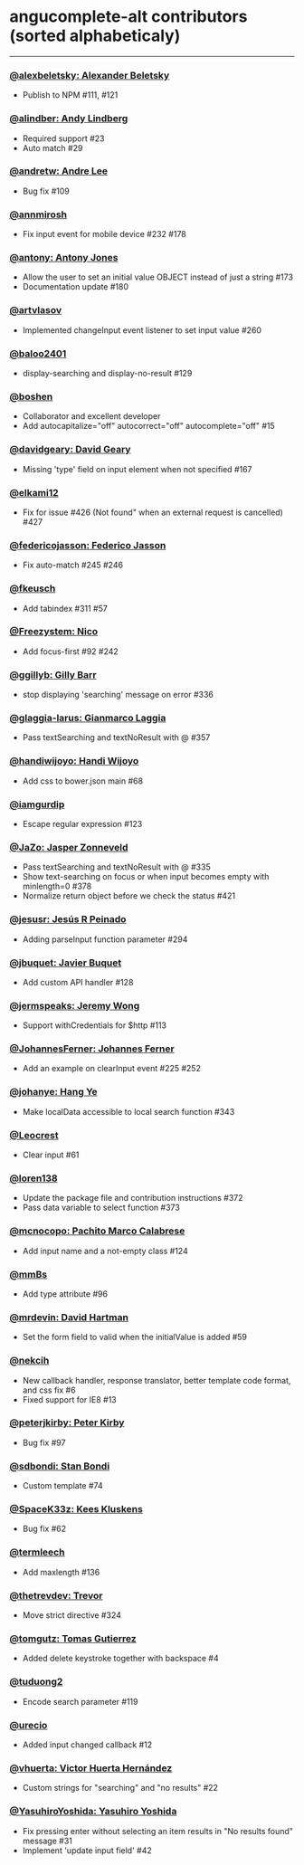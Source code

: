 # angucomplete-alt contributors (sorted alphabeticaly)

---

### [@alexbeletsky: Alexander Beletsky](https://github.com/alexbeletsky)

* Publish to NPM #111, #121

### [@alindber: Andy Lindberg](https://github.com/alindber)

* Required support #23
* Auto match #29

### [@andretw: Andre Lee](https://github.com/andretw)

* Bug fix #109

### [@annmirosh](https://github.com/annmirosh)

* Fix input event for mobile device #232 #178

### [@antony: Antony Jones](https://github.com/antony)

* Allow the user to set an initial value OBJECT instead of just a string #173
* Documentation update #180

### [@artvlasov](https://github.com/artvlasov)

* Implemented changeInput event listener to set input value #260

### [@baloo2401](https://github.com/baloo2401)

* display-searching and display-no-result #129

### [@boshen](https://github.com/Boshen)

* Collaborator and excellent developer
* Add autocapitalize="off" autocorrect="off" autocomplete="off" #15

### [@davidgeary: David Geary](https://github.com/davidgeary)

* Missing 'type' field on input element when not specified #167

### [@elkami12](https://github.com/elkami12)

* Fix for issue #426 (Not found" when an external request is cancelled) #427

### [@federicojasson: Federico Jasson](https://github.com/federicojasson)

* Fix auto-match #245 #246

### [@fkeusch](https://github.com/fkeusch)

* Add tabindex #311 #57

### [@Freezystem: Nico](https://github.com/Freezystem)

* Add focus-first #92 #242

### [@ggillyb: Gilly Barr](https://github.com/ggillyb)

* stop displaying 'searching' message on error #336

### [@glaggia-larus: Gianmarco Laggia](https://github.com/glaggia-larus)

* Pass textSearching and textNoResult with @ #357

### [@handiwijoyo: Handi Wijoyo](https://github.com/handiwijoyo)

* Add css to bower.json main #68

### [@iamgurdip](https://github.com/iamgurdip)

* Escape regular expression #123

### [@JaZo: Jasper Zonneveld](https://github.com/JaZo)

* Pass textSearching and textNoResult with @ #335
* Show text-searching on focus or when input becomes empty with minlength=0 #378
* Normalize return object before we check the status #421

### [@jesusr: Jesús R Peinado](https://github.com/jesusr)

* Adding parseInput function parameter #294

### [@jbuquet: Javier Buquet](https://github.com/jbuquet)

* Add custom API handler #128

### [@jermspeaks: Jeremy Wong](https://github.com/jermspeaks)

* Support withCredentials for $http #113

### [@JohannesFerner: Johannes Ferner](https://github.com/JohannesFerner)

* Add an example on clearInput event #225 #252

### [@johanye: Hang Ye](https://github.com/johanye)

* Make localData accessible to local search function #343

### [@Leocrest](https://github.com/Leocrest)

* Clear input #61

### [@loren138](https://github.com/loren138)

* Update the package file and contribution instructions #372
* Pass data variable to select function #373

### [@mcnocopo: Pachito Marco Calabrese](https://github.com/mcnocopo)

* Add input name and a not-empty class #124

### [@mmBs](https://github.com/mmBs)

* Add type attribute #96

### [@mrdevin: David Hartman](https://github.com/mrdevin)

* Set the form field to valid when the initialValue is added #59

### [@nekcih](https://github.com/nekcih)

* New callback handler, response translator, better template code format, and css fix #6
* Fixed support for IE8 #13

### [@peterjkirby: Peter Kirby](https://github.com/peterjkirby)

* Bug fix #97

### [@sdbondi: Stan Bondi](https://github.com/sdbondi)

* Custom template #74

### [@SpaceK33z: Kees Kluskens](https://github.com/SpaceK33z)

* Bug fix #62

### [@termleech](https://github.com/termleech)

* Add maxlength #136

### [@thetrevdev: Trevor](https://github.com/thetrevdev)

* Move strict directive #324

### [@tomgutz: Tomas Gutierrez](https://github.com/tomgutz)

* Added delete keystroke together with backspace #4

### [@tuduong2](https://github.com/tuduong2)

* Encode search parameter #119

### [@urecio](https://github.com/urecio)

* Added input changed callback #12

### [@vhuerta: Victor Huerta Hernández](https://github.com/vhuerta)

* Custom strings for "searching" and "no results"  #22

### [@YasuhiroYoshida: Yasuhiro Yoshida](https://github.com/YasuhiroYoshida)

* Fix pressing enter without selecting an item results in "No results found" message #31
* Implement 'update input field' #42


